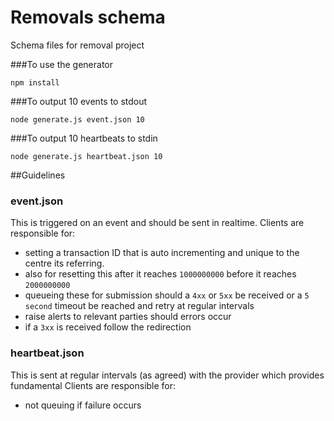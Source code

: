 # Removals schema
Schema files for removal project

###To use the generator
```shell
npm install
```

###To output 10 events to stdout
```shell
node generate.js event.json 10
```

###To output 10 heartbeats to stdin

```shell
node generate.js heartbeat.json 10
```


##Guidelines

### event.json
This is triggered on an event and should be sent in realtime.
Clients are responsible for:
* setting a transaction ID that is auto incrementing and unique to the centre its referring.
* also for resetting this after it reaches ```1000000000``` before it reaches ```2000000000```
* queueing these for submission should a ```4xx``` or ```5xx``` be received or a ```5 second``` timeout be reached and retry at regular intervals
* raise alerts to relevant parties should errors occur
* if a ```3xx``` is received follow the redirection

### heartbeat.json
This is sent at regular intervals (as agreed) with the provider which provides fundamental 
Clients are responsible for:
* not queuing if failure occurs
